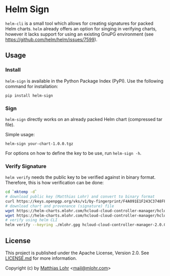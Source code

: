 # Helm Sign

`helm-cli` is a small tool which allows for creating signatures for packed Helm charts.
`helm` already offers an option for singing in verifying charts,
however it lacks support for using an existing GnuPG environment (see https://github.com/helm/helm/issues/7599).


## Usage

### Install

`helm-sign` is available in the Python Package Index (PyPI).
Use the following command for installation:

```
pip install helm-sign
```


### Sign

`helm-sign` directly works on an already packed Helm chart (compressed tar file).

Simple usage:
```
helm-sign your-chart-1.0.0.tgz
```

For options on how to define the key to be use, run `helm-sign -h`.


### Verify Signature

`helm verify` needs the public key to be verified against in binary format.
Therefore, this is how verification can be done:

```bash
cd `mktemp -d`
# download public key (Matthias Lohr) and convert to binary format
curl https://keys.openpgp.org/vks/v1/by-fingerprint/F4A091E1F243C3748FFF661A8FC3060F80C31A0A | gpg --dearmor > mlohr.gpg
# download chart and provenance (signature) file
wget https://helm-charts.mlohr.com/hcloud-cloud-controller-manager/hcloud-cloud-controller-manager-2.0.0.tgz
wget https://helm-charts.mlohr.com/hcloud-cloud-controller-manager/hcloud-cloud-controller-manager-2.0.0.tgz.prov
# verify using helm CLI
helm verify --keyring ./mlohr.gpg hcloud-cloud-controller-manager-2.0.0.tgz
```

## License

This project is published under the Apache License, Version 2.0.
See [LICENSE.md](https://gitlab.com/MatthiasLohr/helm-sign/-/blob/master/LICENSE.md) for more information.

Copyright (c) by [Matthias Lohr](https://mlohr.com/) &lt;[mail@mlohr.com](mailto:mail@mlohr.com)&gt;
